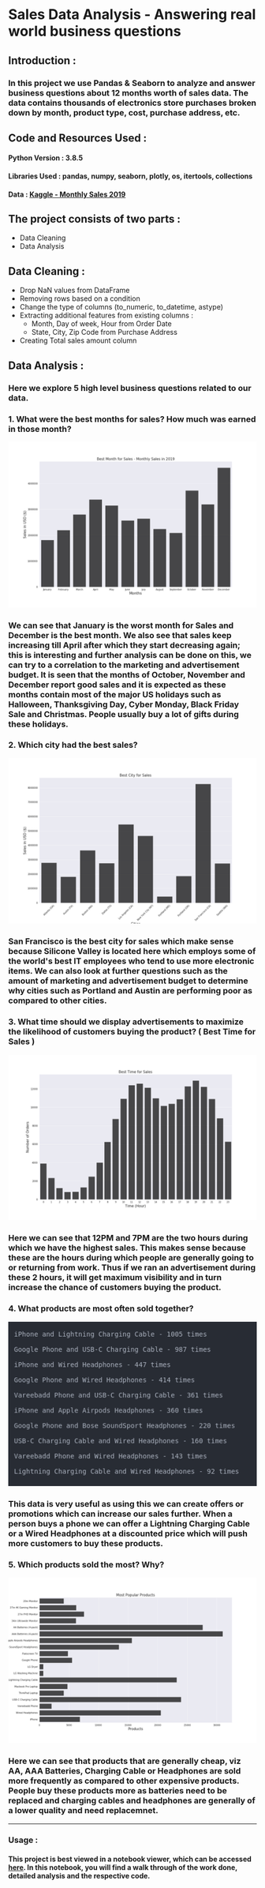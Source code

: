 # Sales Data Analysis - Answering real world business questions

## Introduction :
### In this project we use Pandas & Seaborn to analyze and answer business questions about 12 months worth of sales data. The data contains thousands of electronics store purchases broken down by month, product type, cost, purchase address, etc.

## Code and Resources Used :

#### Python Version : 3.8.5
#### Libraries Used : pandas, numpy, seaborn, plotly, os, itertools, collections
#### Data : [Kaggle - Monthly Sales 2019](https://www.kaggle.com/zaimeali1997/monthly-sales-2019)

## The project consists of two parts :
* Data Cleaning
* Data Analysis

## Data Cleaning :
* Drop NaN values from DataFrame
* Removing rows based on a condition
* Change the type of columns (to_numeric, to_datetime, astype)
* Extracting additional features from existing columns :
  * Month, Day of week, Hour from Order Date
  * State, City, Zip Code from Purchase Address
* Creating Total sales amount column

## Data Analysis :
### Here we explore 5 high level business questions related to our data.

### 1. What were the best months for sales? How much was earned in those month?
![best months for sales](https://raw.githubusercontent.com/ritik-k/electronics_store_analysis/master/plots/month.png)

### We can see that January is the worst month for Sales and December is the best month. We also see that sales keep increasing till April after which they start decreasing again; this is interesting and further analysis can be done on this, we can try to a correlation to the marketing and advertisement budget. It is seen that the months of October, November and December report good sales and it is expected as these months contain most of the major US holidays such as Halloween, Thanksgiving Day, Cyber Monday, Black Friday Sale and Christmas. People usually buy a lot of gifts during these holidays.

### 2. Which city had the best sales?
![best city for sales](https://raw.githubusercontent.com/ritik-k/electronics_store_analysis/master/plots/city.png)

### San Francisco is the best city for sales which make sense because Silicone Valley is located here which employs some of the world's best IT employees who tend to use more electronic items. We can also look at further questions such as the amount of marketing and advertisement budget to determine why cities such as Portland and Austin are performing poor as compared to other cities.

### 3. What time should we display advertisements to maximize the likelihood of customers buying the product? ( Best Time for Sales )
![best time for sales](https://raw.githubusercontent.com/ritik-k/electronics_store_analysis/master/plots/hour.png)

### Here we can see that 12PM and 7PM are the two hours during which we have the highest sales. This makes sense because these are the hours during which people are generally going to or returning from work. Thus if we ran an advertisement during these 2 hours, it will get maximum visibility and in turn increase the chance of customers buying the product.

### 4. What products are most often sold together?
![most often sold together](https://raw.githubusercontent.com/ritik-k/electronics_store_analysis/master/plots/2_product.png)

### This data is very useful as using this we can create offers or promotions which can increase our sales further. When a person buys a phone we can offer a Lightning Charging Cable or a Wired Headphones at a discounted price which will push more customers to buy these products.

### 5. Which products sold the most? Why?
![best products](https://raw.githubusercontent.com/ritik-k/electronics_store_analysis/master/plots/product.png)

### Here we can see that products that are generally cheap, viz AA, AAA Batteries, Charging Cable or Headphones are sold more frequently as compared to other expensive products. People buy these products more as batteries need to be replaced and charging cables and headphones are generally of a lower quality and need replacemnet.

___
### Usage :
#### This project is best viewed in a notebook viewer, which can be accessed [here](https://nbviewer.jupyter.org/github/ritik-k/electronics_store_analysis/blob/master/sales.ipynb). In this notebook, you will find a walk through of the work done, detailed analysis and the respective code.